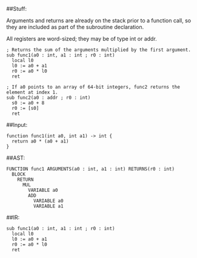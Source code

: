 
##Stuff:

Arguments and returns are already on the stack prior to a function call, so they are included as part of the
subroutine declaration.

All registers are word-sized; they may be of type int or addr.

    ; Returns the sum of the arguments multiplied by the first argument.
    sub func1(a0 : int, a1 : int ; r0 : int)
      local l0
      l0 := a0 + a1
      r0 := a0 * l0
      ret

    ; If a0 points to an array of 64-bit integers, func2 returns the element at index 1.
    sub func2(a0 : addr ; r0 : int)
      s0 := a0 + 8
      r0 := [s0]
      ret

##Input:

    function func1(int a0, int a1) -> int {
      return a0 * (a0 + a1)
    }

##AST:

    FUNCTION func1 ARGUMENTS(a0 : int, a1 : int) RETURNS(r0 : int)
      BLOCK
        RETURN
          MUL
            VARIABLE a0
            ADD
              VARIABLE a0
              VARIABLE a1

##IR:

    sub func1(a0 : int, a1 : int ; r0 : int)
      local l0
      l0 := a0 + a1
      r0 := a0 * l0
      ret

